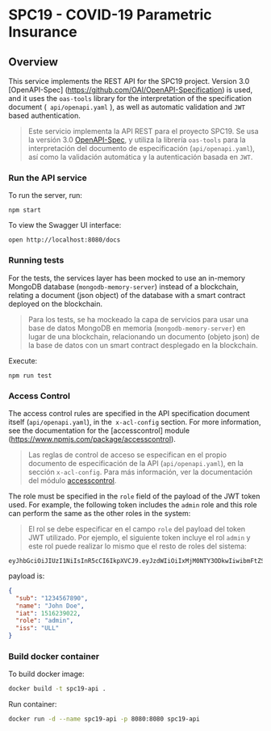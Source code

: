 # SPC19 - COVID-19 Parametric Insurance

## Overview
This service implements the REST API for the SPC19 project. Version 3.0 [OpenAPI-Spec] (https://github.com/OAI/OpenAPI-Specification) is used, and it uses the `oas-tools` library for the interpretation of the specification document (` api/openapi.yaml` ), as well as automatic validation and `JWT` based authentication.

> Este servicio implementa la API REST para el proyecto SPC19. Se  usa la versión 3.0 [OpenAPI-Spec](https://github.com/OAI/OpenAPI-Specification), y utiliza la librería `oas-tools` para la interpretación del documento de especificación (`api/openapi.yaml`), así como la validación automática y la autenticación basada en `JWT`.

### Run the API service

To run the server, run:

```
npm start
```

To view the Swagger UI interface:

```
open http://localhost:8080/docs
```

### Running tests

For the tests, the services layer has been mocked to use an in-memory MongoDB database (`mongodb-memory-server`) instead of a blockchain, relating a document (json object) of the database with a smart contract deployed on the blockchain.

>Para los tests, se ha mockeado la capa de servicios para usar una base de datos MongoDB en memoria (`mongodb-memory-server`) en lugar de una blockchain, relacionando un documento (objeto json) de la base de datos con un smart contract desplegado en la blockchain.

Execute:

```
npm run test
```

### Access Control

The access control rules are specified in the API specification document itself (`api/openapi.yaml`), in the` x-acl-config` section. For more information, see the documentation for the [accesscontrol] module (https://www.npmjs.com/package/accesscontrol).

>Las reglas de control de acceso se especifican en el propio documento de especificación de la API (`api/openapi.yaml`), en la sección `x-acl-config`. Para más información, ver la documentación del módulo [accesscontrol](https://www.npmjs.com/package/accesscontrol).

The role must be specified in the `role` field of the payload of the JWT token used. For example, the following token includes the `admin` role and this role can perform the same as the other roles in the system:

> El rol se debe especificar en el campo `role` del payload del token JWT utilizado. Por ejemplo, el siguiente token incluye el rol `admin` y este rol puede realizar lo mismo que el resto de roles del sistema:

```jwt
eyJhbGciOiJIUzI1NiIsInR5cCI6IkpXVCJ9.eyJzdWIiOiIxMjM0NTY3ODkwIiwibmFtZSI6IkpvaG4gRG9lIiwiaWF0IjoxNTE2MjM5MDIyLCJyb2xlIjoiYWRtaW4iLCJpc3MiOiJVTEwifQ.OiehqHgx47KQqybnFhi3lFqooeFU4b_hfub_f5XcH6A
```

payload is:

```json
{
  "sub": "1234567890",
  "name": "John Doe",
  "iat": 1516239022,
  "role": "admin",
  "iss": "ULL"
}
```

### Build docker container

To build docker image:

```sh
docker build -t spc19-api .
```

Run container:

```sh
docker run -d --name spc19-api -p 8080:8080 spc19-api
```

